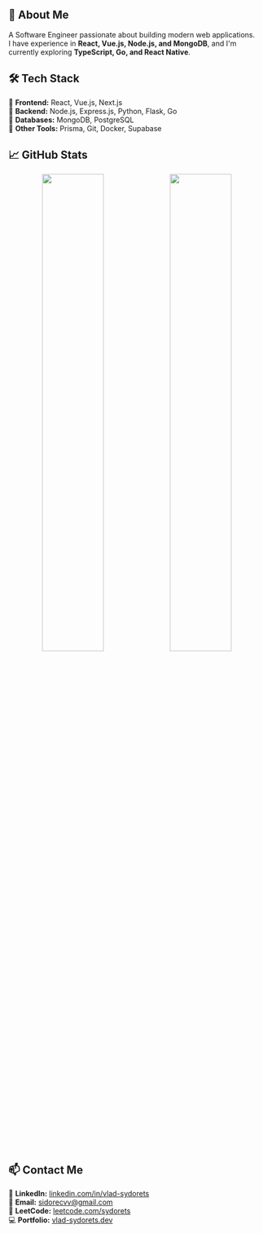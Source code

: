 ## 🌟 About Me
A Software Engineer passionate about building modern web applications.  
I have experience in **React, Vue.js, Node.js, and MongoDB**, and I'm currently exploring **TypeScript, Go, and React Native**.

## 🛠️ Tech Stack
🔹 **Frontend:** React, Vue.js, Next.js  
🔹 **Backend:** Node.js, Express.js, Python, Flask, Go  
🔹 **Databases:** MongoDB, PostgreSQL  
🔹 **Other Tools:** Prisma, Git, Docker, Supabase  

## 📈 GitHub Stats
<p align="center">
  <img src="https://github-readme-stats.vercel.app/api?username=VladSydorets&show_icons=true&theme=radical" width="49%" />
  <img src="https://github-readme-streak-stats.herokuapp.com/?user=VladSydorets&theme=radical" width="49%" />
</p>

## 📫 Contact Me
💬 **LinkedIn:** [linkedin.com/in/vlad-sydorets](https://linkedin.com/in/vlad-sydorets)<br>
📧 **Email:** sidorecvv@gmail.com<br>
🚀 **LeetCode:** [leetcode.com/sydorets](https://leetcode.com/sydorets)<br>
💻 **Portfolio:** [vlad-sydorets.dev](https://vlad-sydorets.vercel.app)
